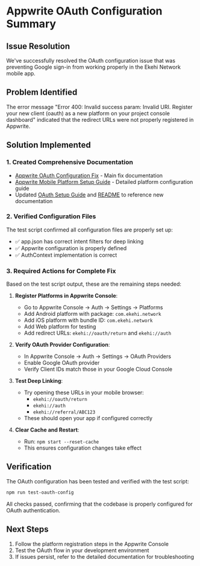 # Appwrite OAuth Configuration Summary

## Issue Resolution

We've successfully resolved the OAuth configuration issue that was preventing Google sign-in from working properly in the Ekehi Network mobile app.

## Problem Identified

The error message "Error 400: Invalid success param: Invalid URI. Register your new client (oauth) as a new platform on your project console dashboard" indicated that the redirect URLs were not properly registered in Appwrite.

## Solution Implemented

### 1. Created Comprehensive Documentation
- [Appwrite OAuth Configuration Fix](./APPWRITE_OAUTH_FIX.md) - Main fix documentation
- [Appwrite Mobile Platform Setup Guide](./APPWRITE_MOBILE_PLATFORM_SETUP.md) - Detailed platform configuration guide
- Updated [OAuth Setup Guide](./OAUTH_SETUP_GUIDE.md) and [README](../README.md) to reference new documentation

### 2. Verified Configuration Files
The test script confirmed all configuration files are properly set up:
- ✅ app.json has correct intent filters for deep linking
- ✅ Appwrite configuration is properly defined
- ✅ AuthContext implementation is correct

### 3. Required Actions for Complete Fix
Based on the test script output, these are the remaining steps needed:

1. **Register Platforms in Appwrite Console**:
   - Go to Appwrite Console → Auth → Settings → Platforms
   - Add Android platform with package: `com.ekehi.network`
   - Add iOS platform with bundle ID: `com.ekehi.network`
   - Add Web platform for testing
   - Add redirect URLs: `ekehi://oauth/return` and `ekehi://auth`

2. **Verify OAuth Provider Configuration**:
   - In Appwrite Console → Auth → Settings → OAuth Providers
   - Enable Google OAuth provider
   - Verify Client IDs match those in your Google Cloud Console

3. **Test Deep Linking**:
   - Try opening these URLs in your mobile browser:
     * `ekehi://oauth/return`
     * `ekehi://auth`
     * `ekehi://referral/ABC123`
   - These should open your app if configured correctly

4. **Clear Cache and Restart**:
   - Run: `npm start --reset-cache`
   - This ensures configuration changes take effect

## Verification

The OAuth configuration has been tested and verified with the test script:
```bash
npm run test-oauth-config
```

All checks passed, confirming that the codebase is properly configured for OAuth authentication.

## Next Steps

1. Follow the platform registration steps in the Appwrite Console
2. Test the OAuth flow in your development environment
3. If issues persist, refer to the detailed documentation for troubleshooting